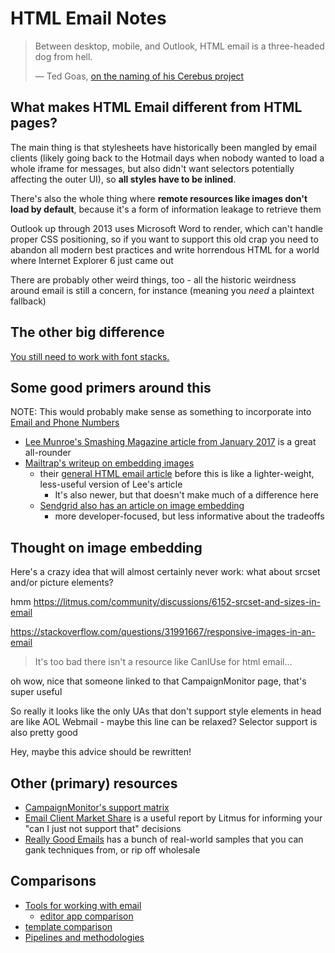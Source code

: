 # HTML Email Notes

> Between desktop, mobile, and Outlook, HTML email is a three-headed dog from hell.
>
> &mdash; Ted Goas, [on the naming of his Cerebus project](http://www.tedgoas.com/blog/cerberus-responsive-email-templates/)

## What makes HTML Email different from HTML pages?

The main thing is that stylesheets have historically been mangled by email clients (likely going back to the Hotmail days when nobody wanted to load a whole iframe for messages, but also didn't want selectors potentially affecting the outer UI), so **all styles have to be inlined**.

There's also the whole thing where **remote resources like images don't load by default**, because it's a form of information leakage to retrieve them

Outlook up through 2013 uses Microsoft Word to render, which can't handle proper CSS positioning, so if you want to support this old crap you need to abandon all modern best practices and write horrendous HTML for a world where Internet Explorer 6 just came out

There are probably other weird things, too - all the historic weirdness around email is still a concern, for instance (meaning you *need* a plaintext fallback)

## The other big difference

[You still need to work with font stacks.](tg7vs-ameww-82a8m-g1zg4-zsrwe)

## Some good primers around this

NOTE: This would probably make sense as something to incorporate into [Email and Phone Numbers](5kphh-cm8ce-2h89n-qebh1-8yjg7)

- [Lee Munroe's Smashing Magazine article from January 2017](https://www.smashingmagazine.com/2017/01/introduction-building-sending-html-email-for-web-developers/) is a great all-rounder
- [Mailtrap's writeup on embedding images](https://blog.mailtrap.io/embedding-images-in-html-email-have-the-rules-changed/)
  - their [general HTML email article](https://blog.mailtrap.io/building-html-email-template/) before this is like a lighter-weight, less-useful version of Lee's article
    - It's also newer, but that doesn't make much of a difference here
  - [Sendgrid also has an article on image embedding](https://sendgrid.com/blog/embedding-images-emails-facts/)
    - more developer-focused, but less informative about the tradeoffs

## Thought on image embedding

Here's a crazy idea that will almost certainly never work: what about srcset and/or picture elements?

hmm https://litmus.com/community/discussions/6152-srcset-and-sizes-in-email

https://stackoverflow.com/questions/31991667/responsive-images-in-an-email

> It's too bad there isn't a resource like CanIUse for html email...

oh wow, nice that someone linked to that CampaignMonitor page, that's super useful

So really it looks like the only UAs that don't support style elements in head are like AOL Webmail - maybe this line can be relaxed?
Selector support is also pretty good

Hey, maybe this advice should be rewritten!

## Other (primary) resources

- [CampaignMonitor's support matrix](https://www.campaignmonitor.com/css/)
- [Email Client Market Share](https://emailclientmarketshare.com/) is a useful report by Litmus for informing your "can I just not support that" decisions
- [Really Good Emails](https://www.reallygoodemails.com/) has a bunch of real-world samples that you can gank techniques from, or rip off wholesale

## Comparisons

- [Tools for working with email](9thyw-4x56x-r8801-3v32c-vcswj)
  - [editor app comparison](afmc0-ac0k4-25a9e-4fepz-s0we4)
- [template comparison](bpd4d-b33bm-mwaw1-t20ss-91gwv)
- [Pipelines and methodologies](d97v9-82tzb-yb8mg-yspc6-m9x8w)
